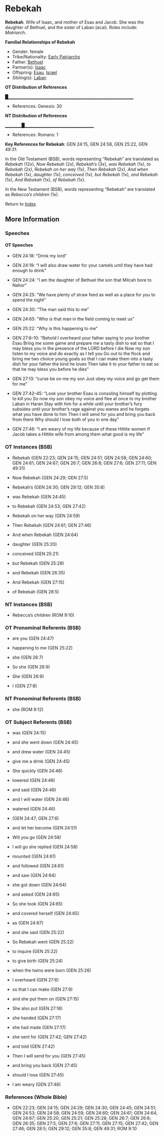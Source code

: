 # Rebekah
**Rebekah**. 
Wife of Isaac, and mother of Esau and Jacob. She was the daughter of Bethuel, and the sister of Laban (acai). 
Roles include: 
_Matriarch_. 




**Familial Relationships of Rebekah**


* Gender: female
* Tribe/Nationality: [Early Patriarchs](../../../groups/md/acai/Earlypatriarchs.md)
* Father: [Bethuel](Bethuel.md)
* Partner(s): [Isaac](Isaac.md)
* Offspring: [Esau](Esau.md), [Israel](Israel.md)
* Sibling(s): [Laban](Laban.md)


**OT Distribution of References**

█▁▁▁▁▁▁▁▁▁▁▁▁▁▁▁▁▁▁▁▁▁▁▁▁▁▁▁▁▁▁▁▁▁▁▁▁▁▁
* References: Genesis: 30

**NT Distribution of References**

▁▁▁▁▁█▁▁▁▁▁▁▁▁▁▁▁▁▁▁▁▁▁▁▁▁▁
* References: Romans: 1



**Key References for Rebekah**: 
GEN 24:15, GEN 24:58, GEN 25:22, GEN 49:31. 


In the Old Testament (BSB), words representing “Rebekah” are translated as 
*Rebekah* (12x), *Now Rebekah* (2x), *Rebekah’s* (3x), *was Rebekah* (1x), *to Rebekah* (2x), *Rebekah on her way* (1x), *Then Rebekah* (2x), *And when Rebekah* (1x), *daughter* (1x), *conceived* (1x), *but Rebekah* (1x), *and Rebekah* (1x), *And Rebekah* (1x), *of Rebekah* (1x). 


In the New Testament (BSB), words representing “Rebekah” are translated as 
*Rebecca’s children* (1x). 


Return to [Index](00-Index.md)

## More Information

### Speeches

#### OT Speeches

* GEN 24:18: “Drink my lord”

* GEN 24:19: “I will also draw water for your camels until they have had enough to drink”

* GEN 24:24: “I am the daughter of Bethuel the son that Milcah bore to Nahor”

* GEN 24:25: “We have plenty of straw feed as well as a place for you to spend the night”

* GEN 24:30: “The man said this to me”

* GEN 24:65: “Who is that man in the field coming to meet us”

* GEN 25:22: “Why is this happening to me”

* GEN 27:6–10: “Behold I overheard your father saying to your brother Esau Bring me some game and prepare me a tasty dish to eat so that I may bless you in the presence of the LORD before I die Now my son listen to my voice and do exactly as I tell you Go out to the flock and bring me two choice young goats so that I can make them into a tasty dish for your father the kind he loves Then take it to your father to eat so that he may bless you before he dies”

* GEN 27:13: “curse be on me my son Just obey my voice and go get them for me”

* GEN 27:42–45: “Look your brother Esau is consoling himself by plotting to kill you So now my son obey my voice and flee at once to my brother Laban in Haran Stay with him for a while until your brother’s fury subsides until your brother’s rage against you wanes and he forgets what you have done to him Then I will send for you and bring you back from there Why should I lose both of you in one day”

* GEN 27:46: “I am weary of my life because of these Hittite women If Jacob takes a Hittite wife from among them what good is my life”

### OT Instances (BSB)

* Rebekah (GEN 22:23; GEN 24:15; GEN 24:51; GEN 24:58; GEN 24:60; GEN 24:61; GEN 24:67; GEN 26:7; GEN 26:8; GEN 27:6; GEN 27:11; GEN 49:31)

* Now Rebekah (GEN 24:29; GEN 27:5)

* Rebekah’s (GEN 24:30; GEN 29:12; GEN 35:8)

* was Rebekah (GEN 24:45)

* to Rebekah (GEN 24:53; GEN 27:42)

* Rebekah on her way (GEN 24:59)

* Then Rebekah (GEN 24:61; GEN 27:46)

* And when Rebekah (GEN 24:64)

* daughter (GEN 25:20)

* conceived (GEN 25:21)

* but Rebekah (GEN 25:28)

* and Rebekah (GEN 26:35)

* And Rebekah (GEN 27:15)

* of Rebekah (GEN 28:5)



### NT Instances (BSB)

* Rebecca’s children (ROM 9:10)



### OT Pronominal Referents (BSB)

* are you (GEN 24:47)

* happening to me (GEN 25:22)

* she (GEN 26:7)

* So she (GEN 26:9)

* She (GEN 26:9)

* I (GEN 27:8)



### NT Pronominal Referents (BSB)

* she (ROM 9:12)



### OT Subject Referents (BSB)

* was (GEN 24:15)

* and she went down (GEN 24:45)

* and drew water (GEN 24:45)

* give me a drink (GEN 24:45)

* She quickly (GEN 24:46)

* lowered (GEN 24:46)

* and said (GEN 24:46)

* and I will water (GEN 24:46)

* watered (GEN 24:46)

*  (GEN 24:47; GEN 27:6)

* and let her become (GEN 24:51)

* Will you go (GEN 24:58)

* I will go she replied (GEN 24:58)

* mounted (GEN 24:61)

* and followed (GEN 24:61)

* and saw (GEN 24:64)

* she got down (GEN 24:64)

* and asked (GEN 24:65)

* So she took (GEN 24:65)

* and covered herself (GEN 24:65)

* as (GEN 24:67)

* and she said (GEN 25:22)

* So Rebekah went (GEN 25:22)

* to inquire (GEN 25:22)

* to give birth (GEN 25:24)

* when the twins were born (GEN 25:26)

* I overheard (GEN 27:6)

* so that I can make (GEN 27:9)

* and she put them on (GEN 27:15)

* She also put (GEN 27:16)

* she handed (GEN 27:17)

* she had made (GEN 27:17)

* she sent for (GEN 27:42; GEN 27:42)

* and told (GEN 27:42)

* Then I will send for you (GEN 27:45)

* and bring you back (GEN 27:45)

* should I lose (GEN 27:45)

* I am weary (GEN 27:46)



### References (Whole Bible)

* GEN 22:23; GEN 24:15; GEN 24:29; GEN 24:30; GEN 24:45; GEN 24:51; GEN 24:53; GEN 24:58; GEN 24:59; GEN 24:60; GEN 24:61; GEN 24:64; GEN 24:67; GEN 25:20; GEN 25:21; GEN 25:28; GEN 26:7; GEN 26:8; GEN 26:35; GEN 27:5; GEN 27:6; GEN 27:11; GEN 27:15; GEN 27:42; GEN 27:46; GEN 28:5; GEN 29:12; GEN 35:8; GEN 49:31; ROM 9:10



